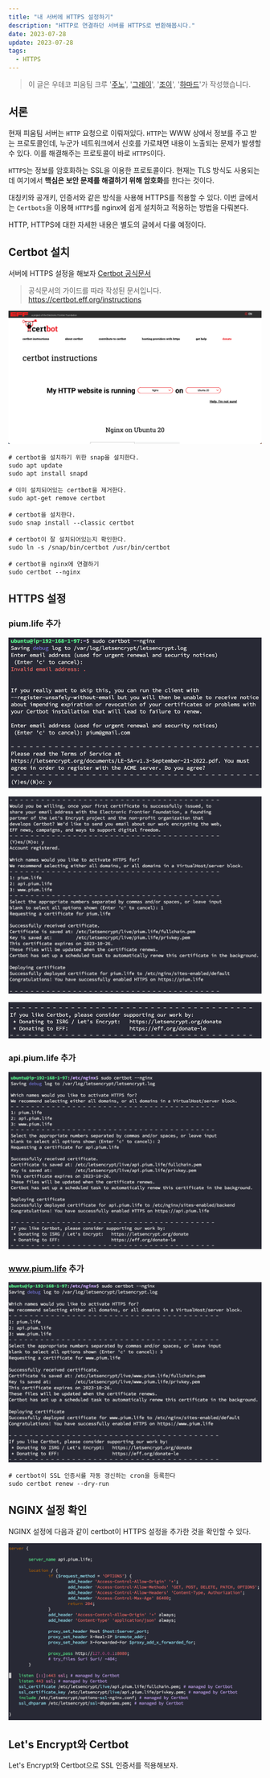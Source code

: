 ```yaml
---
title: "내 서버에 HTTPS 설정하기"
description: "HTTP로 연결하던 서버를 HTTPS로 변환해봅시다."
date: 2023-07-28
update: 2023-07-28
tags:
  - HTTPS
---
```


> 이 글은 우테코 피움팀 크루 '[주노](https://github.com/Choi-JJunho)', '[그레이](https://github.com/kim0914)', '[조이](https://github.com/yeonkkk)', '[하마드](https://github.com/rawfishthelgh)'가 작성했습니다.


## 서론

현재 피움팀 서버는 `HTTP` 요청으로 이뤄져있다.
`HTTP`는 WWW 상에서 정보를 주고 받는 프로토콜인데, 누군가 네트워크에서 신호를 가로채면 내용이 노출되는 문제가 발생할 수 있다.
이를 해결해주는 프로토콜이 바로 `HTTPS`이다.

`HTTPS`는 정보를 암호화하는 SSL을 이용한 프로토콜이다. 
현재는 TLS 방식도 사용되는데 여기에서 **핵심은 보안 문제를 해결하기 위해 암호화**를 한다는 것이다.

대칭키와 공개키, 인증서와 같은 방식을 사용해 HTTPS를 적용할 수 있다.
이번 글에서는 `Certbots`을 이용해 `HTTPS`를 nginx에 쉽게 설치하고 적용하는 방법을 다뤄본다.

HTTP, HTTPS에 대한 자세한 내용은 별도의 글에서 다룰 예정이다.

## Certbot 설치

서버에 HTTPS 설정을 해보자
[Certbot 공식문서](https://certbot.eff.org/)

> 공식문서의 가이드를 따라 작성된 문서입니다.
> https://certbot.eff.org/instructions

![](.index_images/a8ec6c59.png)

```shell
# certbot을 설치하기 위한 snap을 설치한다.
sudo apt update
sudo apt install snapd

# 이미 설치되어있는 certbot을 제거한다.
sudo apt-get remove certbot

# certbot을 설치한다.
sudo snap install --classic certbot

# certbot이 잘 설치되어있는지 확인한다.
sudo ln -s /snap/bin/certbot /usr/bin/certbot

# certbot을 nginx에 연결하기
sudo certbot --nginx
```
## HTTPS 설정

### pium.life 추가

![](.index_images/5659e6de.png)

![](.index_images/32a6db8d.png)

![](.index_images/fa858e9a.png)

### api.pium.life 추가

![](.index_images/686fd7a3.png)

### www.pium.life 추가

![](.index_images/315f0e63.png)
```shell
# certbot이 SSL 인증서를 자동 갱신하는 cron을 등록한다
sudo certbot renew --dry-run
```

## NGINX 설정 확인

NGINX 설정에 다음과 같이 certbot이 HTTPS 설정을 추가한 것을 확인할 수 있다.

![](.index_images/3d08df23.png)

## Let's Encrypt와 Certbot

Let's Encrypt와 Certbot으로 SSL 인증서를 적용해보자.



